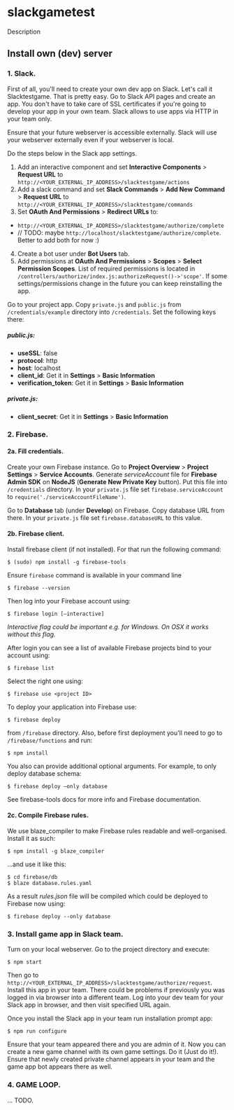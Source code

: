 # slackgametest

Description

## Install own (dev) server
### 1. Slack.
First of all, you'll need to create your own dev app on Slack. Let's call it Slacktestgame.
That is pretty easy. Go to Slack API pages and create an app. You don't have to take care of SSL certificates if you're going to develop your app in your own team. Slack allows to use apps via HTTP in your team only.

Ensure that your future webserver is accessible externally. Slack will use your
webserver externally even if your webserver is local.

Do the steps below in the Slack app settings.

1. Add an interactive component and set **Interactive Components** > **Request URL** to `http://<YOUR_EXTERNAL_IP_ADDRESS>/slacktestgame/actions`
2. Add a slack command and set **Slack Commands** > **Add New Command** > **Request URL** to `http://<YOUR_EXTERNAL_IP_ADDRESS>/slacktestgame/commands`
3. Set **OAuth And Permissions** > **Redirect URLs** to:
 - `http://<YOUR_EXTERNAL_IP_ADDRESS>/slacktestgame/authorize/complete`
 - // TODO: maybe `http://localhost/slacktestgame/authorize/complete`. Better to add both for now :)
4. Create a bot user under **Bot Users** tab.
5. Add permissions at **OAuth And Permissions** > **Scopes** > **Select Permission Scopes**. List of required permissions is located in `/controllers/authorize/index.js:authorizeRequest()->'scope'`. If some settings/permissions change in the future you can keep reinstalling the app.

Go to your project app. Copy `private.js` and `public.js` from `/credentials/example` directory into `/credentials`.
Set the following keys there:

##### public.js:
- **useSSL**: false
- **protocol**: http
- **host**: localhost
- **client_id**: Get it in **Settings** > **Basic Information**
- **verification_token**: Get it in **Settings** > **Basic Information**

##### private.js:
- **client_secret**: Get it in **Settings** > **Basic Information**

### 2. Firebase.
#### 2a. Fill credentials.
Create your own Firebase instance. Go to **Project Overview** > **Project Settings** >
**Service Accounts**. Generate *serviceAccount* file for **Firebase Admin SDK**
on **NodeJS** (**Generate New Private Key** button). Put this file into `/credentials` directory. In your `private.js` file
set `firebase.serviceAccount` to
`require('./serviceAccountFileName')`.

Go to **Database** tab (under **Develop**) on Firebase. Copy database URL from there. In your `private.js` file
set `firebase.databaseURL` to this value.

#### 2b. Firebase client.
Install firebase client (if not installed). For that run the following command:

```
$ (sudo) npm install -g firebase-tools
```

Ensure `firebase` command is available in your command line

```
$ firebase --version
```

Then log into your Firebase account using:

```
$ firebase login [—interactive]
```

*Interactive flag could be important e.g. for Windows. On OSX it works without this flag.*


After login you can see a list of available Firebase projects bind to your account using:

```
$ firebase list
```

Select the right one using:

```
$ firebase use <project ID>
```

To deploy your application into Firebase use:

```
$ firebase deploy
```

from `/firebase` directory. Also, before first deployment you'll need to go to `/firebase/functions` and run:

```˚
$ npm install
```

You also can provide additional optional arguments. For example, to only deploy database schema:

```
$ firebase deploy —only database
```

See firebase-tools docs for more info and Firebase documentation.

#### 2c. Compile Firebase rules.
We use blaze_compiler to make Firebase rules readable and well-organised.
Install it as such:

```
$ npm install -g blaze_compiler
```

...and use it like this:

```
$ cd firebase/db
$ blaze database.rules.yaml
```

As a result *rules.json* file will be compiled which could be deployed to
Firebase now using:

```
$ firebase deploy --only database
```

### 3. Install game app in Slack team.
Turn on your local webserver. Go to the project directory and execute:

```
$ npm start
```

Then go to `http://<YOUR_EXTERNAL_IP_ADDRESS>/slacktestgame/authorize/request`. Install this app
in your team.
There could be problems if previously you was logged in via browser into
a different team. Log into your dev team for your Slack app in browser, and
then visit specified URL again.

Once you install the Slack app in your team run installation prompt app:

```
$ npm run configure
```

Ensure that your team appeared there and you are admin of it.
Now you can create a new game channel with its own game settings. Do it (Just do it!).
Ensure that newly created private channel appears in your team and the game app bot appears there as well.

### 4. GAME LOOP.

... TODO.
